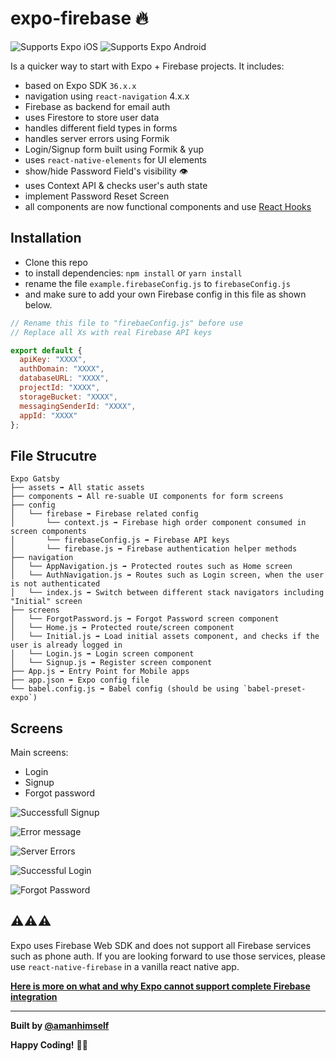 # expo-firebase 🔥

<p>
  <!-- iOS -->
  <img alt="Supports Expo iOS" longdesc="Supports Expo iOS" src="https://img.shields.io/badge/iOS-4630EB.svg?style=flat-square&logo=APPLE&labelColor=999999&logoColor=fff" />
  <!-- Android -->
  <img alt="Supports Expo Android" longdesc="Supports Expo Android" src="https://img.shields.io/badge/Android-4630EB.svg?style=flat-square&logo=ANDROID&labelColor=A4C639&logoColor=fff" />  
</p>

Is a quicker way to start with Expo + Firebase projects. It includes:

- based on Expo SDK `36.x.x`
- navigation using `react-navigation` 4.x.x
- Firebase as backend for email auth
- uses Firestore to store user data
- handles different field types in forms
- handles server errors using Formik
- Login/Signup form built using Formik & yup
- uses `react-native-elements` for UI elements
- show/hide Password Field's visibility 👁
- uses Context API & checks user's auth state
- implement Password Reset Screen
- all components are now functional components and use [React Hooks](https://reactjs.org/docs/hooks-intro.html)

## Installation

- Clone this repo
- to install dependencies: `npm install` or `yarn install`
- rename the file `example.firebaseConfig.js` to `firebaseConfig.js`
- and make sure to add your own Firebase config in this file as shown below.

```js
// Rename this file to "firebaeConfig.js" before use
// Replace all Xs with real Firebase API keys

export default {
  apiKey: "XXXX",
  authDomain: "XXXX",
  databaseURL: "XXXX",
  projectId: "XXXX",
  storageBucket: "XXXX",
  messagingSenderId: "XXXX",
  appId: "XXXX"
};
```

## File Strucutre

```shell
Expo Gatsby
├── assets ➡️ All static assets
├── components ➡️ All re-suable UI components for form screens
├── config
│   └── firebase ➡️ Firebase related config
│       └── context.js ➡️ Firebase high order component consumed in screen components
│       └── firebaseConfig.js ➡️ Firebase API keys
│       └── firebase.js ➡️ Firebase authentication helper methods
├── navigation
│   └── AppNavigation.js ➡️ Protected routes such as Home screen
│   └── AuthNavigation.js ➡️ Routes such as Login screen, when the user is not authenticated
│   └── index.js ➡️ Switch between different stack navigators including "Initial" screen
├── screens
│   └── ForgotPassword.js ➡️ Forgot Password screen component
│   └── Home.js ➡️ Protected route/screen component
│   └── Initial.js ➡️ Load initial assets component, and checks if the user is already logged in
│   └── Login.js ➡️ Login screen component
│   └── Signup.js ➡️ Register screen component
├── App.js ➡️ Entry Point for Mobile apps
├── app.json ➡️ Expo config file
└── babel.config.js ➡️ Babel config (should be using `babel-preset-expo`)
```

## Screens

Main screens:

- Login
- Signup
- Forgot password

![Successfull Signup](https://i.imgur.com/r40CEuW.gif)

![Error message](https://i.imgur.com/XXK3D7N.gif)

![Server Errors](https://i.imgur.com/DrqOjct.gif)

![Successful Login](https://i.imgur.com/toxtKit.gif)

![Forgot Password](https://i.imgur.com/fZ91yar.png)

## ⚠️⚠️⚠️

Expo uses Firebase Web SDK and does not support all Firebase services such as phone auth. If you are looking forward to use those services, please use `react-native-firebase` in a vanilla react native app.

[**Here is more on what and why Expo cannot support complete Firebase integration**](https://expo.canny.io/feature-requests/p/full-native-firebase-integration)

---

<strong>Built by [@amanhimself](https://twitter.com/amanhimself)</strong>

**Happy Coding!** 🎉🎉
